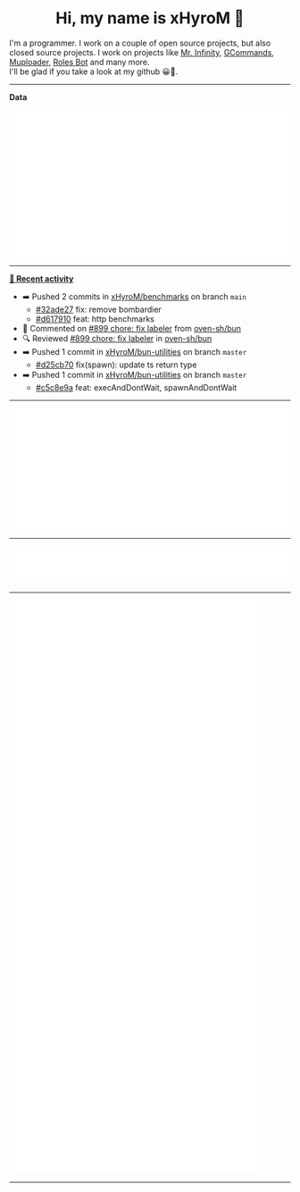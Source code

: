 <p align="center">
    <!-- <img src="https://avatars.githubusercontent.com/u/56601352" width="192" alt="hyro's pfp" /> -->
    <h1 align="center">Hi, my name is xHyroM 👋</h1>
</p>

I'm a programmer. I work on a couple of open source projects, but also closed source projects. I work on projects like [Mr. Infinity](https://discord.com/oauth2/authorize?client_id=720321585625694239&scope=bot%20applications.commands&permissions=8&redirect_uri=https://blobs.gq/imanager&prompt=consent&response_type=code), [GCommands](https://github.com/Garlic-Team/GCommands), [Muploader](https://github.com/xHyroM/Muploader), [Roles Bot](https://github.com/xHyroM/roles-bot) and many more.  
I'll be glad if you take a look at my github 😀👀.

___
**Data**

<img src="https://github.com/xHyroM/xHyroM/blob/master/.cache/base.svg">

___

**[📰 Recent activity](https://github.com/xHyroM)**
* ➡️ Pushed 2 commits in [xHyroM/benchmarks](https://github.com/xHyroM/benchmarks) on branch `main`
  * [#32ade27](https://github.com/xHyroM/benchmarks/commit/32ade27) fix: remove bombardier
  * [#d617910](https://github.com/xHyroM/benchmarks/commit/d617910) feat: http benchmarks
* 💬 Commented on [#899 chore: fix labeler](https://github.com/oven-sh/bun/pull/899) from [oven-sh/bun](https://github.com/oven-sh/bun)
* 🔍 Reviewed [#899 chore: fix labeler](https://github.com/oven-sh/bun/pull/899) in [oven-sh/bun](https://github.com/oven-sh/bun)
* ➡️ Pushed 1 commit in [xHyroM/bun-utilities](https://github.com/xHyroM/bun-utilities) on branch `master`
  * [#d25cb70](https://github.com/xHyroM/bun-utilities/commit/d25cb70) fix(spawn): update ts return type
* ➡️ Pushed 1 commit in [xHyroM/bun-utilities](https://github.com/xHyroM/bun-utilities) on branch `master`
  * [#c5c8e9a](https://github.com/xHyroM/bun-utilities/commit/c5c8e9a) feat: execAndDontWait, spawnAndDontWait


___

<img src="https://github.com/xHyroM/xHyroM/blob/master/.cache/isocalendar.svg">

___

<img src="https://github.com/xHyroM/xHyroM/blob/master/.cache/languages.svg">

___

<img src="https://github.com/xHyroM/xHyroM/blob/master/.cache/achievements.svg">

___
